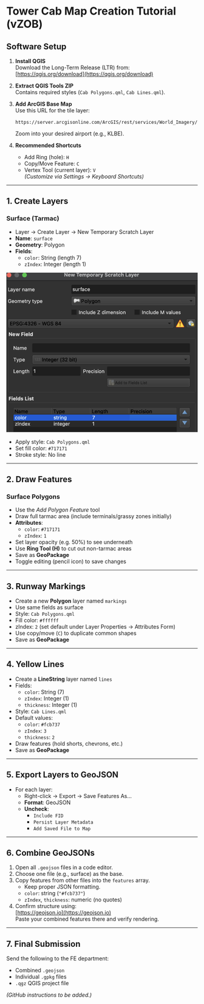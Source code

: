 # Tower Cab Map Creation Tutorial (vZOB)

## Software Setup

1. **Install QGIS**  
   Download the Long-Term Release (LTR) from:  
   [https://qgis.org/download](https://qgis.org/download)

2. **Extract QGIS Tools ZIP**  
   Contains required styles (`Cab Polygons.qml`, `Cab Lines.qml`).

3. **Add ArcGIS Base Map**  
   Use this URL for the tile layer:  
   ```
   https://server.arcgisonline.com/ArcGIS/rest/services/World_Imagery/MapServer/tile/{z}/{y}/{x}
   ```
   Zoom into your desired airport (e.g., KLBE).

4. **Recommended Shortcuts**
   - Add Ring (hole): `H`
   - Copy/Move Feature: `C`
   - Vertex Tool (current layer): `V`  
   *(Customize via Settings → Keyboard Shortcuts)*

---

## 1. Create Layers

### Surface (Tarmac)
- Layer → Create Layer → New Temporary Scratch Layer
- **Name**: `surface`
- **Geometry**: Polygon
- **Fields**:
  - `color`: String (length 7)
  - `zIndex`: Integer (length 1)


![S1](images/S1.png)

- Apply style: `Cab Polygons.qml`
- Set fill color: `#717171`
- Stroke style: No line

---

## 2. Draw Features

### Surface Polygons
- Use the *Add Polygon Feature* tool
- Draw full tarmac area (include terminals/grassy zones initially)
- **Attributes**:
  - `color`: `#717171`
  - `zIndex`: `1`
- Set layer opacity (e.g. 50%) to see underneath
- Use **Ring Tool (H)** to cut out non-tarmac areas
- Save as **GeoPackage**
- Toggle editing (pencil icon) to save changes

---

## 3. Runway Markings

- Create a new **Polygon** layer named `markings`
- Use same fields as surface
- Style: `Cab Polygons.qml`
- Fill color: `#ffffff`
- zIndex: `2` (set default under Layer Properties → Attributes Form)
- Use copy/move (`C`) to duplicate common shapes
- Save as **GeoPackage**

---

## 4. Yellow Lines

- Create a **LineString** layer named `lines`
- Fields:
  - `color`: String (7)
  - `zIndex`: Integer (1)
  - `thickness`: Integer (1)
- Style: `Cab Lines.qml`
- Default values:
  - `color`: `#fcb737`
  - `zIndex`: `3`
  - `thickness`: `2`
- Draw features (hold shorts, chevrons, etc.)
- Save as **GeoPackage**

---

## 5. Export Layers to GeoJSON

- For each layer:
  - Right-click → Export → Save Features As...
  - **Format**: GeoJSON
  - **Uncheck**:
    - `Include FID`
    - `Persist Layer Metadata`
    - `Add Saved File to Map`

---

## 6. Combine GeoJSONs

1. Open all `.geojson` files in a code editor.
2. Choose one file (e.g., surface) as the base.
3. Copy features from other files into the `features` array.
   - Keep proper JSON formatting.
   - `color`: string (`"#fcb737"`)
   - `zIndex`, `thickness`: numeric (no quotes)
4. Confirm structure using:  
   [https://geojson.io](https://geojson.io)  
   Paste your combined features there and verify rendering.

---

## 7. Final Submission

Send the following to the FE department:
- Combined `.geojson`
- Individual `.gpkg` files
- `.qgz` QGIS project file

*(GitHub instructions to be added.)*